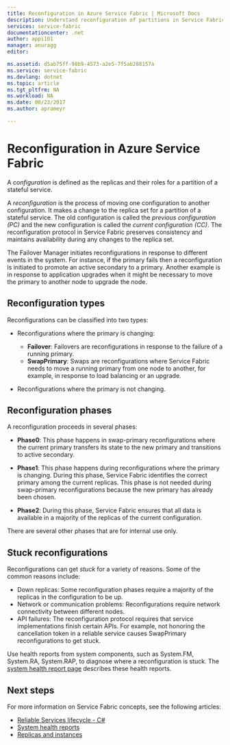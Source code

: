 ```yaml
---
title: Reconfiguration in Azure Service Fabric | Microsoft Docs
description: Understand reconfiguration of partitions in Service Fabric
services: service-fabric
documentationcenter: .net
author: appi101
manager: anuragg
editor: 

ms.assetid: d5ab75ff-98b9-4573-a2e5-7f5ab288157a
ms.service: service-fabric
ms.devlang: dotnet
ms.topic: article
ms.tgt_pltfrm: NA
ms.workload: NA
ms.date: 08/23/2017
ms.author: aprameyr

---
```


# Reconfiguration in Azure Service Fabric
A *configuration* is defined as the replicas and their roles for a partition of a stateful service.

A *reconfiguration* is the process of moving one configuration to another configuration. It makes a change to the replica set for a partition of a stateful service. The old configuration is called the *previous configuration (PC)* and the new configuration is called the *current configuration (CC)*. The reconfiguration protocol in Service Fabric preserves consistency and maintains availability during any changes to the replica set.

The Failover Manager initiates reconfigurations in response to different events in the system. For instance, if the primary fails then a reconfiguration is initiated to promote an active secondary to a primary. Another example is in response to application upgrades when it might be necessary to move the primary to another node to upgrade the node.

## Reconfiguration types
Reconfigurations can be classified into two types:

- Reconfigurations where the primary is changing:
    - **Failover**: Failovers are reconfigurations in response to the failure of a running primary.
    - **SwapPrimary**: Swaps are reconfigurations where Service Fabric needs to move a running primary from one node to another, for example, in response to load balancing or an upgrade.

- Reconfigurations where the primary is not changing.

## Reconfiguration phases
A reconfiguration proceeds in several phases:

- **Phase0**: This phase happens in swap-primary reconfigurations where the current primary transfers its state to the new primary and transitions to active secondary.

- **Phase1**: This phase happens during reconfigurations where the primary is changing. During this phase, Service Fabric identifies the correct primary among the current replicas. This phase is not needed during swap-primary reconfigurations because the new primary has already been chosen. 

- **Phase2**: During this phase, Service Fabric ensures that all data is available in a majority of the replicas of the current configuration.

There are several other phases that are for internal use only.

## Stuck reconfigurations
Reconfigurations can get *stuck* for a variety of reasons. Some of the common reasons include:

- Down replicas: Some reconfiguration phases require a majority of the replicas in the configuration to be up.
- Network or communication problems: Reconfigurations require network connectivity between different nodes.
- API failures: The reconfiguration protocol requires that service implementations finish certain APIs. For example, not honoring the cancellation token in a reliable service causes SwapPrimary reconfigurations to get stuck.

Use health reports from system components, such as System.FM, System.RA, System.RAP, to diagnose where a reconfiguration is stuck. The [system health report page](service-fabric-understand-and-troubleshoot-with-system-health-reports.md) describes these health reports.

## Next steps
For more information on Service Fabric concepts, see the following articles:

- [Reliable Services lifecycle - C#](service-fabric-reliable-services-lifecycle.md)
- [System health reports](service-fabric-understand-and-troubleshoot-with-system-health-reports.md)
- [Replicas and instances](service-fabric-concepts-replica-lifecycle.md)
